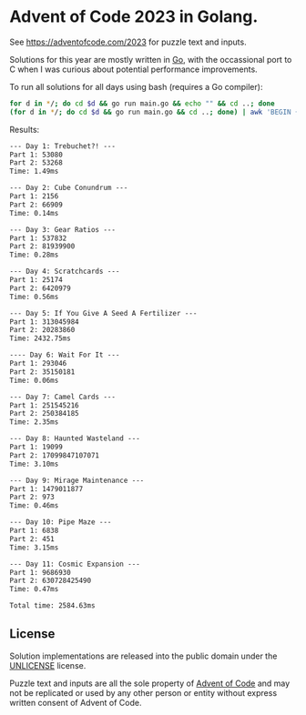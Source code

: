 # Advent of Code 2023 in Golang.

See https://adventofcode.com/2023 for puzzle text and inputs.

Solutions for this year are mostly written in [Go](https://go.dev/), with the occassional port to C when I was curious about potential performance improvements.

To run all solutions for all days using bash (requires a Go compiler):

```bash
for d in */; do cd $d && go run main.go && echo "" && cd ..; done
(for d in */; do cd $d && go run main.go && cd ..; done) | awk 'BEGIN {sum=0.0} NR%4==0 { gsub(/ms$/,"", $2); sum += $2; } END { printf "Total time: %.2fms\n", sum }'
```

Results:

```txt
--- Day 1: Trebuchet?! ---
Part 1: 53080
Part 2: 53268
Time: 1.49ms

--- Day 2: Cube Conundrum ---
Part 1: 2156
Part 2: 66909
Time: 0.14ms

--- Day 3: Gear Ratios ---
Part 1: 537832
Part 2: 81939900
Time: 0.28ms

--- Day 4: Scratchcards ---
Part 1: 25174
Part 2: 6420979
Time: 0.56ms

--- Day 5: If You Give A Seed A Fertilizer ---
Part 1: 313045984
Part 2: 20283860
Time: 2432.75ms

---- Day 6: Wait For It ---
Part 1: 293046
Part 2: 35150181
Time: 0.06ms

--- Day 7: Camel Cards ---
Part 1: 251545216
Part 2: 250384185
Time: 2.35ms

--- Day 8: Haunted Wasteland ---
Part 1: 19099
Part 2: 17099847107071
Time: 3.10ms

--- Day 9: Mirage Maintenance ---
Part 1: 1479011877
Part 2: 973
Time: 0.46ms

--- Day 10: Pipe Maze ---
Part 1: 6838
Part 2: 451
Time: 3.15ms

--- Day 11: Cosmic Expansion ---
Part 1: 9686930
Part 2: 630728425490
Time: 0.47ms

Total time: 2584.63ms
```

## License

Solution implementations are released into the public domain under the [UNLICENSE](/UNLICENSE) license.

Puzzle text and inputs are all the sole property of [Advent of Code](https://adventofcode.com/) and may not be replicated or used by any other person or entity without express written consent of Advent of Code.

